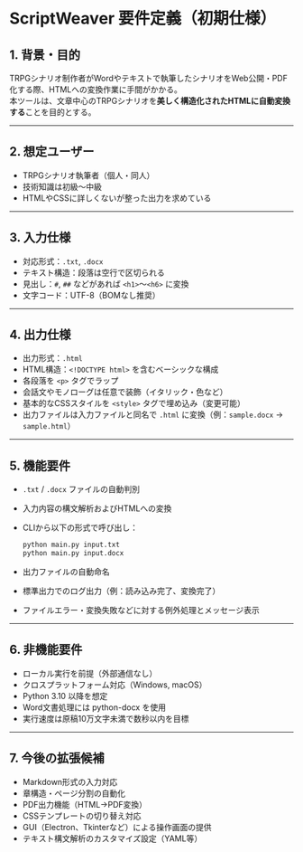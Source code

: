 # ScriptWeaver 要件定義（初期仕様）

## 1. 背景・目的

TRPGシナリオ制作者がWordやテキストで執筆したシナリオをWeb公開・PDF化する際、HTMLへの変換作業に手間がかかる。  
本ツールは、文章中心のTRPGシナリオを**美しく構造化されたHTMLに自動変換する**ことを目的とする。

---

## 2. 想定ユーザー

- TRPGシナリオ執筆者（個人・同人）
- 技術知識は初級〜中級
- HTMLやCSSに詳しくないが整った出力を求めている

---

## 3. 入力仕様

- 対応形式：`.txt`, `.docx`
- テキスト構造：段落は空行で区切られる
- 見出し：`#`, `##` などがあれば `<h1>`〜`<h6>` に変換
- 文字コード：UTF-8（BOMなし推奨）

---

## 4. 出力仕様

- 出力形式：`.html`
- HTML構造：`<!DOCTYPE html>` を含むベーシックな構成
- 各段落を `<p>` タグでラップ
- 会話文やモノローグは任意で装飾（イタリック・色など）
- 基本的なCSSスタイルを `<style>` タグで埋め込み（変更可能）
- 出力ファイルは入力ファイルと同名で `.html` に変換（例：`sample.docx` → `sample.html`）

---

## 5. 機能要件

- `.txt` / `.docx` ファイルの自動判別
- 入力内容の構文解析およびHTMLへの変換
- CLIから以下の形式で呼び出し：

  ```bash
  python main.py input.txt
  python main.py input.docx
  ```

- 出力ファイルの自動命名
- 標準出力でのログ出力（例：読み込み完了、変換完了）
- ファイルエラー・変換失敗などに対する例外処理とメッセージ表示

---

## 6. 非機能要件

- ローカル実行を前提（外部通信なし）
- クロスプラットフォーム対応（Windows, macOS）
- Python 3.10 以降を想定
- Word文書処理には python-docx を使用
- 実行速度は原稿10万文字未満で数秒以内を目標

---

## 7. 今後の拡張候補

- Markdown形式の入力対応
- 章構造・ページ分割の自動化
- PDF出力機能（HTML→PDF変換）
- CSSテンプレートの切り替え対応
- GUI（Electron、Tkinterなど）による操作画面の提供
- テキスト構文解析のカスタマイズ設定（YAML等）
